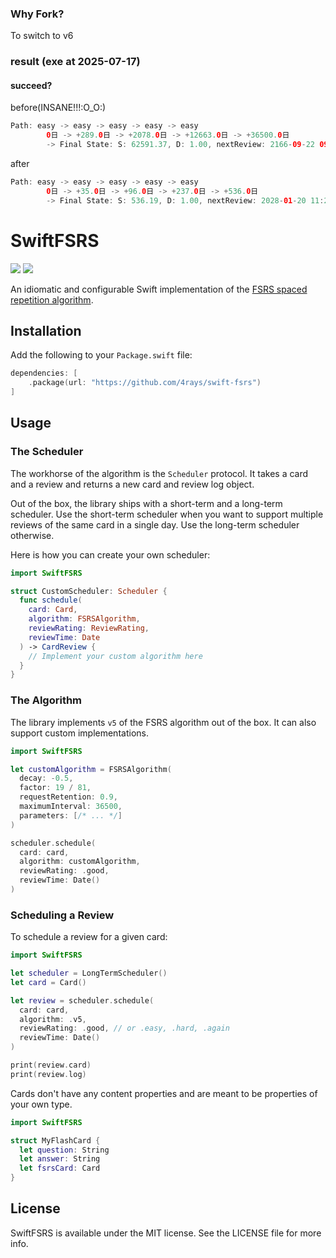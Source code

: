 ### Why Fork?
To switch to v6
### result (exe at 2025-07-17)
#### succeed?
before(INSANE!!!:O_O:) 
```swift
Path: easy -> easy -> easy -> easy -> easy
        0日 -> +289.0日 -> +2078.0日 -> +12663.0日 -> +36500.0日
        -> Final State: S: 62591.37, D: 1.00, nextReview: 2166-09-22 09:20
```
after
```swift
Path: easy -> easy -> easy -> easy -> easy
        0日 -> +35.0日 -> +96.0日 -> +237.0日 -> +536.0日
        -> Final State: S: 536.19, D: 1.00, nextReview: 2028-01-20 11:29
```
# SwiftFSRS

[![](https://img.shields.io/endpoint?url=https%3A%2F%2Fswiftpackageindex.com%2Fapi%2Fpackages%2F4rays%2Fswift-fsrs%2Fbadge%3Ftype%3Dswift-versions)](https://swiftpackageindex.com/4rays/swift-fsrs) [![](https://img.shields.io/endpoint?url=https%3A%2F%2Fswiftpackageindex.com%2Fapi%2Fpackages%2F4rays%2Fswift-fsrs%2Fbadge%3Ftype%3Dplatforms)](https://swiftpackageindex.com/4rays/swift-fsrs)

An idiomatic and configurable Swift implementation of the [FSRS spaced repetition algorithm](https://github.com/open-spaced-repetition/fsrs4anki/wiki/The-Algorithm).

## Installation

Add the following to your `Package.swift` file:

```swift
dependencies: [
    .package(url: "https://github.com/4rays/swift-fsrs")
]
```

## Usage

### The Scheduler

The workhorse of the algorithm is the `Scheduler` protocol. It takes a card and a review and returns a new card and review log object.

Out of the box, the library ships with a short-term and a long-term scheduler.
Use the short-term scheduler when you want to support multiple reviews of the same card in a single day. Use the long-term scheduler otherwise.

Here is how you can create your own scheduler:

```swift
import SwiftFSRS

struct CustomScheduler: Scheduler {
  func schedule(
    card: Card,
    algorithm: FSRSAlgorithm,
    reviewRating: ReviewRating,
    reviewTime: Date
  ) -> CardReview {
    // Implement your custom algorithm here
  }
}
```

### The Algorithm

The library implements `v5` of the FSRS algorithm out of the box. It can also support custom implementations.

```swift
import SwiftFSRS

let customAlgorithm = FSRSAlgorithm(
  decay: -0.5,
  factor: 19 / 81,
  requestRetention: 0.9,
  maximumInterval: 36500,
  parameters: [/* ... */]
)

scheduler.schedule(
  card: card,
  algorithm: customAlgorithm,
  reviewRating: .good,
  reviewTime: Date()
)
```

### Scheduling a Review

To schedule a review for a given card:

```swift
import SwiftFSRS

let scheduler = LongTermScheduler()
let card = Card()

let review = scheduler.schedule(
  card: card,
  algorithm: .v5,
  reviewRating: .good, // or .easy, .hard, .again
  reviewTime: Date()
)

print(review.card)
print(review.log)
```

Cards don't have any content properties and are meant to be properties of your own type.

```swift
import SwiftFSRS

struct MyFlashCard {
  let question: String
  let answer: String
  let fsrsCard: Card
}
```

## License

SwiftFSRS is available under the MIT license. See the LICENSE file for more info.
